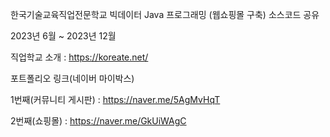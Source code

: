 한국기술교육직업전문학교 빅데이터 Java 프로그래밍 (웹쇼핑몰 구축) 소스코드 공유

2023년 6월 ~ 2023년 12월

직업학교 소개 : https://koreate.net/

포트폴리오 링크(네이버 마이박스)

1번째(커뮤니티 게시판) : https://naver.me/5AgMvHqT

2번째(쇼핑몰) : https://naver.me/GkUiWAgC

